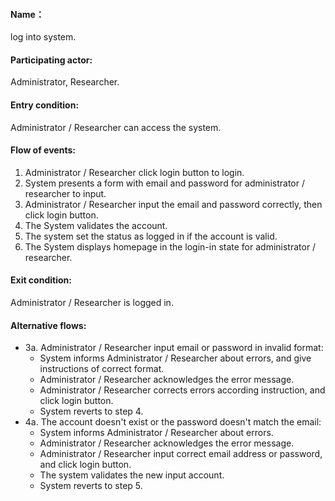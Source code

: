 #### Name：
log into system.
#### Participating actor: 
Administrator, Researcher.
#### Entry condition: 
Administrator / Researcher can access the system.
#### Flow of events: 
1. Administrator / Researcher click login button to login.
2. System presents a form with email and password for administrator / researcher to input.
3. Administrator / Researcher input the email and password correctly, then click login button.
4. The System validates the account.
5. The system set the status as logged in if the account is valid.
6. The System displays homepage in the login-in state for administrator / researcher.
#### Exit condition: 
Administrator / Researcher is logged in.
#### Alternative flows: 
* 3a. Administrator / Researcher input email or password in invalid format:
    * System informs Administrator / Researcher about errors, and give instructions of correct format.
    * Administrator / Researcher acknowledges the error message.
    * Administrator / Researcher corrects errors according instruction, and click login button.
    * System reverts to step 4.
* 4a. The account doesn't exist or the password doesn't match the email:
    * System informs Administrator / Researcher about errors.
    * Administrator / Researcher acknowledges the error message.
    * Administrator / Researcher input correct email address or password, and click login button.
    * The system validates the new input account.
    * System reverts to step 5.